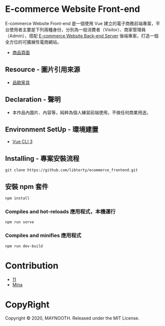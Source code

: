 # E-commerce Website Front-end

E-commerce Website Front-end 是一個使用 Vue 建立的電子商務前端專案，平台使用者主要是下列兩種身份，分別為一般消費者（Visitor）、商家管理員（Admin），搭配 [E-commerce Website Back-end Server](https://github.com/libterty/ecommerce_backend) 後端專案，打造一個全方位的可擴展性電商網站。

- [商品頁面]()

## Resource - 圖片引用來源

- [品歐家具](https://www.pbof.com.tw)

## Declaration - 聲明

- 本作品內圖片、內容等，純粹為個人練習前端使用，不做任何商業用途。

## Environment SetUp - 環境建置

- [Vue CLI 3](https://cli.vuejs.org/zh/guide/)

## Installing - 專案安裝流程

```
git clone https://github.com/libterty/ecommerce_frontend.git
```

## 安裝 npm 套件

```
npm install
```

### Compiles and hot-reloads 應用程式，本機運行

```
npm run serve
```

### Compiles and minifies 應用程式

```
npm run dev-build
```

# Contribution
- [11](https://github.com/libterty)
- [Mina](https://github.com/mpragnarok)

# CopyRight
Copyright © 2020, MAYNOOTH. Released under the MIT License.
